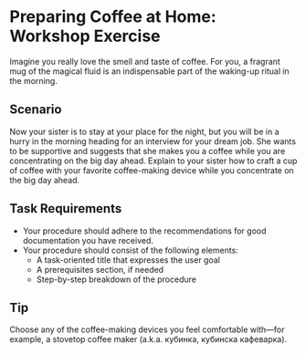 # Preparing Coffee at Home: Workshop Exercise

Imagine you really love the smell and taste of coffee. For you, a fragrant mug of the magical fluid is an indispensable part of the waking-up ritual in the morning.

## Scenario

Now your sister is to stay at your place for the night, but you will be in a hurry in the morning heading for an interview for your dream job. She wants to be supportive and suggests that she makes you a coffee while you are concentrating on the big day ahead. Explain to your sister how to craft a cup of coffee with your favorite coffee-making device while you concentrate on the big day ahead.

## Task Requirements

* Your procedure should adhere to the recommendations for good documentation you have received.
* Your procedure should consist of the following elements:
	* A task-oriented title that expresses the user goal
	* A prerequisites section, if needed
	* Step-by-step breakdown of the procedure

## Tip

Choose any of the coffee-making devices you feel comfortable with&mdash;for example, a stovetop coffee maker (a.k.a. кубинка, кубинска кафеварка).
